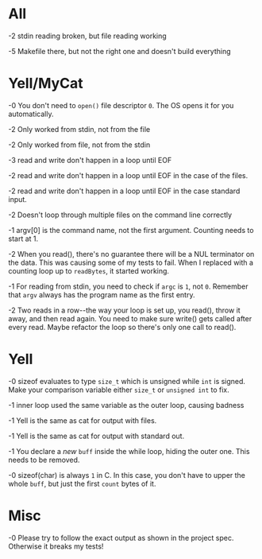 # All

-2 stdin reading broken, but file reading working

-5 Makefile there, but not the right one and doesn't build everything

# Yell/MyCat

-0 You don't need to `open()` file descriptor `0`. The OS opens it for you automatically.

-2 Only worked from stdin, not from the file

-2 Only worked from file, not from the stdin

-3 read and write don't happen in a loop until EOF

-2 read and write don't happen in a loop until EOF in the case of the files.

-2 read and write don't happen in a loop until EOF in the case standard input.

-2 Doesn't loop through multiple files on the command line correctly

-1 argv[0] is the command name, not the first argument. Counting needs to start at 1.

-2 When you read(), there's no guarantee there will be a NUL terminator on the data. This was causing some of my tests to fail. When I replaced with a counting loop up to `readBytes`, it started working.

-1 For reading from stdin, you need to check if `argc` is `1`, not `0`. Remember that `argv` always has the program name as the first entry.

-2 Two reads in a row--the way your loop is set up, you read(), throw it away, and then read again. You need to make sure write() gets called after every read. Maybe refactor the loop so there's only one call to read().

# Yell

-0 sizeof evaluates to type `size_t` which is unsigned while `int` is signed. Make your comparison variable either `size_t` or `unsigned int` to fix.

-1 inner loop used the same variable as the outer loop, causing badness

-1 Yell is the same as cat for output with files.

-1 Yell is the same as cat for output with standard out.

-1 You declare a *new* `buff` inside the while loop, hiding the outer one. This needs to be removed.

-0 sizeof(char) is always `1` in C. In this case, you don't have to upper the whole `buff`, but just the first `count` bytes of it.

# Misc

-0 Please try to follow the exact output as shown in the project spec. Otherwise it breaks my tests!
